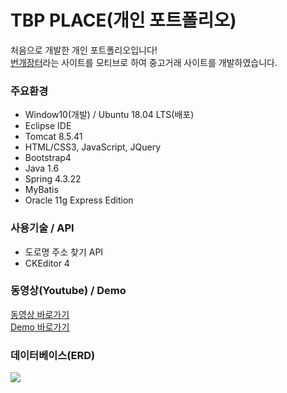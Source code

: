 # TBP PLACE(개인 포트폴리오)<br>
처음으로 개발한 개인 포트폴리오입니다!<br>
<a href="https://m.bunjang.co.kr/">번개장터</a>라는 사이트를 모티브로 하여 중고거래 사이트를 개발하였습니다.
<h3>주요환경</h3>
<ul>
  <li>Window10(개발) / Ubuntu 18.04 LTS(배포)</li>
  <li>Eclipse IDE</li>
  <li>Tomcat 8.5.41</li>
  <li>HTML/CSS3, JavaScript, JQuery</li>
  <li>Bootstrap4</li>
  <li>Java 1.6</li>
  <li>Spring 4.3.22</li>
  <li>MyBatis</li>
  <li>Oracle 11g Express Edition</li>
</ul>
<h3>사용기술 / API</h3>
<ul>
  <li>도로명 주소 찾기 API</li>
  <li>CKEditor 4</li>
</ul>
<h3>동영상(Youtube) / Demo</h3>
<a href="https://youtu.be/yQll97GxjKA">동영상 바로가기</a><br>
<a href="https://iamiportfolio.com/TBP/main/index">Demo 바로가기</a>
<h3>데이터베이스(ERD)</h3>
<img src="https://user-images.githubusercontent.com/47962660/55906706-d63b8300-5c0f-11e9-8d3f-bf696ab0f37a.PNG"/>
